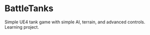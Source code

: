 # BattleTanks
Simple UE4 tank game with simple AI, terrain, and advanced controls. Learning project.
